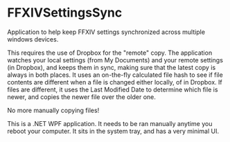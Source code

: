 # FFXIVSettingsSync
Application to help keep FFXIV settings synchronized across multiple windows devices.

This requires the use of Dropbox for the "remote" copy.  The application watches your local settings (from My Documents) and your remote settings (in Dropbox), and keeps them in sync, making sure that the latest copy is always in both places.  It uses an on-the-fly calculated file hash to see if file contents are different when a file is changed either locally, of in Dropbox.  If files are different, it uses the Last Modified Date to determine which file is newer, and copies the newer file over the older one.

No more manually copying files!

This is a .NET WPF application.  It needs to be ran manually anytime you reboot your computer.  It sits in the system tray, and has a very minimal UI.
